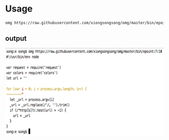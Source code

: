 # Usage

```bash
omg https://raw.githubusercontent.com/xiongsongsong/omg/master/bin/epoint:7:10
```

## output
<img src="https://github.com/xiongsongsong/omg/raw/master/eg.png" width="648" height="279" />
